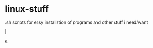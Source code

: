 # linux-stuff
.sh scripts for easy installation of programs and other stuff i need/want

|

[a]('javascript:alert("1")')
